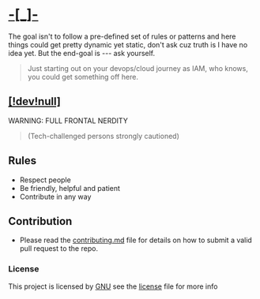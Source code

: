 # [-[_]-](https://github.com/philemonnwanne/-_-/edit/main/README.md)

The goal isn't to follow a pre-defined set of rules or patterns and here things could get pretty dynamic yet static, don't ask cuz truth is I have no idea yet. But the end-goal is --- ask yourself. 
> Just starting out on your devops/cloud journey as IAM, who knows, you could get something off here.

## [[!dev!null]](/dev/nul)
WARNING: FULL FRONTAL NERDITY

> (Tech-challenged persons strongly cautioned)

## Rules
- Respect people
- Be friendly, helpful and patient
- Contribute in any way

## Contribution
- Please read the [contributing.md](https://github.com/philemonnwanne/o0o0o/blob/main/contributing.md) file for details on how to submit a valid pull request to the repo.

### License
This project is licensed by [GNU](https://github.com/philemonnwanne/-_-/blob/main/LICENSE) see the [license](https://github.com/philemonnwanne/-_-/blob/main/LICENSE) file for more info
 
